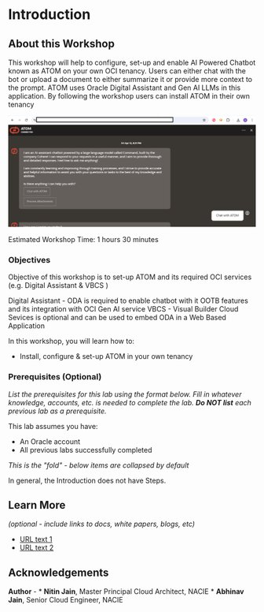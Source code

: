 # Introduction

## About this Workshop

This workshop will help to configure, set-up and enable AI Powered Chatbot known as ATOM on your own OCI tenancy.
Users can either chat with the bot or upload a document to either summarize it or provide more context to the prompt. ATOM uses Oracle Digital Assistant and Gen AI LLMs in this application. By following the workshop users can install ATOM in their own tenancy

![Active ODA Instance](images/atom.png) 

Estimated Workshop Time: 1 hours 30 minutes 


### Objectives

Objective of this workshop is to set-up ATOM and its required OCI services (e.g. Digital Assistant & VBCS )

Digital Assistant - ODA is required to enable chatbot with it OOTB features and its integration with OCI Gen AI service
VBCS - Visual Builder Cloud Sevices is optional and can be used to embed ODA in a Web Based Application

In this workshop, you will learn how to:
* Install, configure & set-up ATOM in your own tenancy 


### Prerequisites (Optional)

*List the prerequisites for this lab using the format below. Fill in whatever knowledge, accounts, etc. is needed to complete the lab. **Do NOT list** each previous lab as a prerequisite.*

This lab assumes you have:
* An Oracle account
* All previous labs successfully completed

*This is the "fold" - below items are collapsed by default*

In general, the Introduction does not have Steps.

## Learn More

*(optional - include links to docs, white papers, blogs, etc)*

* [URL text 1](http://docs.oracle.com)
* [URL text 2](http://docs.oracle.com)

## Acknowledgements
**Author** - * **Nitin Jain**, Master Principal Cloud Architect, NACIE
             * **Abhinav Jain**, Senior Cloud Engineer, NACIE


